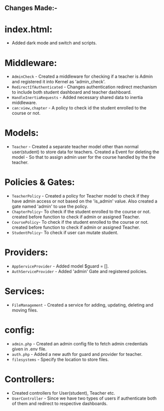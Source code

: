 
## Changes Made:-

# index.html:
- Added dark mode and switch and scripts.

# Middleware:
- `AdminCheck` - Created a middleware for checking if a teacher is Admin and registered it into Kernel as 'admin_check'.
- `RedirectIfAuthenticated` - Changes authentication redirect mechanism to include both student dashboard and teacher dashboard.
- `HandleInertiaRequests` - Added necessary shared data to inertia middleware.
- `can:view,chapter` - A policy to check id the student enrolled to the course or not.

# Models:
- `Teacher` - Created a separate teacher model other than normal user(student) to store data for teachers. Created a Event for deleting the model - So that to assign admin user for the course handled by the the teacher.

# Policies & Gates:
- `TeacherPolicy` - Created a policy for Teacher model to check if they have admin access or not based on the 'is_admin' value. Also created a gate named 'admin' to use the policy.
- `ChapterPolicy`- To check if the student enrolled to the course or not. created before function to check if admin or assigned Teacher.
- `CoursePolicy`- To check if the student enrolled to the course or not. created before function to check if admin or assigned Teacher.
- `StudentPolicy`- To check if user can mutate student.

# Providers:
- `AppServiceProvider` - Added model $guard = [].
- `AuthServiceProvider` - Added 'admin' Gate and registered policies.

# Services:
- `FileManagement` - Created a service for adding, updating, deleting and moving files.

# config:
- `admin.php` - Created an admin config file to fetch admin credentials given in .env file.
- `auth.php` - Added a new auth for guard and provider for teacher.
- `filesystems` - Specify the location to store files.

# Controllers:
- Created controllers for User(student), Teacher etc.
- `UserController` - Since we have two types of users if authenticate both of them and redirect to respective dashboards.